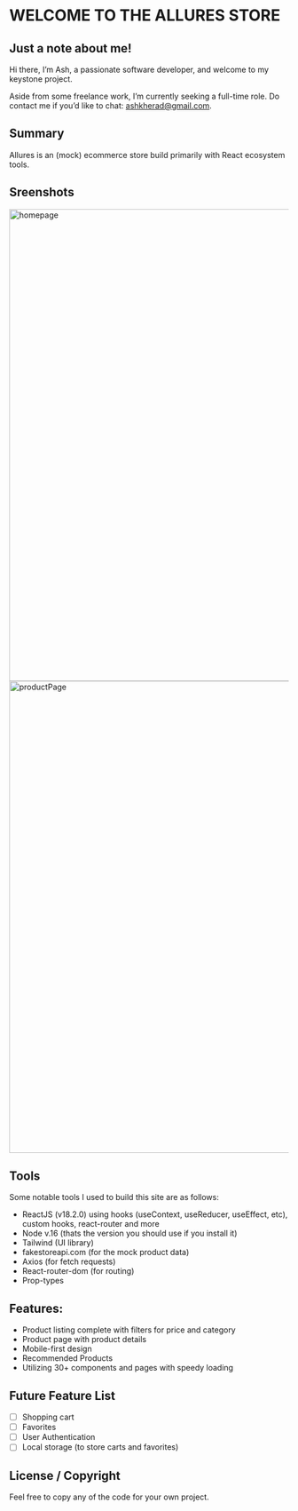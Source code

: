 # WELCOME TO THE ALLURES STORE

## Just a note about me!

Hi there, I’m Ash, a passionate software developer, and welcome to my keystone project.

Aside from some freelance work, I’m currently seeking a full-time role. Do contact me if you’d like to chat: ashkherad@gmail.com.

## Summary

Allures is an (mock) ecommerce store build primarily with React ecosystem tools.

## Sreenshots

<img width="850" alt="homepage" src="https://github.com/SimileDude/allures-store/assets/22677312/9710dcc5-e9ee-4992-93a4-1958d0045447">
<img width="850" alt="productPage" src="https://github.com/SimileDude/allures-store/assets/22677312/a13fedac-b1fc-4672-944f-3f4b74d774e6">

## Tools

Some notable tools I used to build this site are as follows:

-   ReactJS (v18.2.0) using hooks (useContext, useReducer, useEffect, etc), custom hooks, react-router and more
-   Node v.16 (thats the version you should use if you install it)
-   Tailwind (UI library)
-   fakestoreapi.com (for the mock product data)
-   Axios (for fetch requests)
-   React-router-dom (for routing)
-   Prop-types

## Features:

-   Product listing complete with filters for price and category
-   Product page with product details
-   Mobile-first design
-   Recommended Products
-   Utilizing 30+ components and pages with speedy loading

## Future Feature List

-   [ ] Shopping cart
-   [ ] Favorites
-   [ ] User Authentication
-   [ ] Local storage (to store carts and favorites)

## License / Copyright

Feel free to copy any of the code for your own project.
